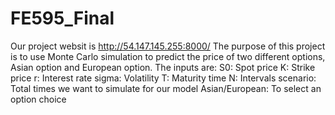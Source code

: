 # FE595_Final
Our project websit is http://54.147.145.255:8000/
The purpose of this project is to use Monte Carlo simulation to predict the price of two different options, Asian option and European option.
The inputs are: 
S0: Spot price
K: Strike price
r: Interest rate
sigma: Volatility
T: Maturity time
N: Intervals
scenario: Total times we want to simulate for our model
Asian/European: To select an option choice
